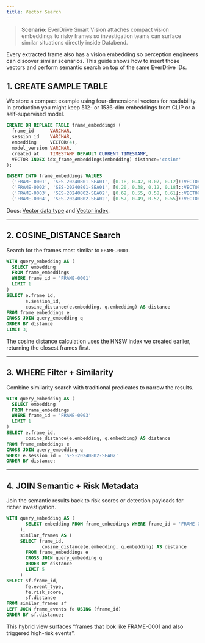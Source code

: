```yaml
---
title: Vector Search
---
```


> **Scenario:** EverDrive Smart Vision attaches compact vision embeddings to risky frames so investigation teams can surface similar situations directly inside Databend.

Every extracted frame also has a vision embedding so perception engineers can discover similar scenarios. This guide shows how to insert those vectors and perform semantic search on top of the same EverDrive IDs.

## 1. CREATE SAMPLE TABLE
We store a compact example using four-dimensional vectors for readability. In production you might keep 512- or 1536-dim embeddings from CLIP or a self-supervised model.

```sql
CREATE OR REPLACE TABLE frame_embeddings (
  frame_id      VARCHAR,
  session_id    VARCHAR,
  embedding     VECTOR(4),
  model_version VARCHAR,
  created_at    TIMESTAMP DEFAULT CURRENT_TIMESTAMP,
  VECTOR INDEX idx_frame_embeddings(embedding) distance='cosine'
);

INSERT INTO frame_embeddings VALUES
  ('FRAME-0001', 'SES-20240801-SEA01', [0.18, 0.42, 0.07, 0.12]::VECTOR(4), 'clip-mini-v1', DEFAULT),
  ('FRAME-0002', 'SES-20240801-SEA01', [0.20, 0.38, 0.12, 0.18]::VECTOR(4), 'clip-mini-v1', DEFAULT),
  ('FRAME-0003', 'SES-20240802-SEA02', [0.62, 0.55, 0.58, 0.61]::VECTOR(4), 'night-fusion-v2', DEFAULT),
  ('FRAME-0004', 'SES-20240802-SEA02', [0.57, 0.49, 0.52, 0.55]::VECTOR(4), 'night-fusion-v2', DEFAULT);
```

Docs: [Vector data type](/sql/sql-reference/data-types/vector) and [Vector index](/sql/sql-reference/data-types/vector#vector-indexing).

---

## 2. COSINE_DISTANCE Search
Search for the frames most similar to `FRAME-0001`.

```sql
WITH query_embedding AS (
  SELECT embedding
  FROM frame_embeddings
  WHERE frame_id = 'FRAME-0001'
  LIMIT 1
)
SELECT e.frame_id,
       e.session_id,
       cosine_distance(e.embedding, q.embedding) AS distance
FROM frame_embeddings e
CROSS JOIN query_embedding q
ORDER BY distance
LIMIT 3;
```

The cosine distance calculation uses the HNSW index we created earlier, returning the closest frames first.

---

## 3. WHERE Filter + Similarity
Combine similarity search with traditional predicates to narrow the results.

```sql
WITH query_embedding AS (
  SELECT embedding
  FROM frame_embeddings
  WHERE frame_id = 'FRAME-0003'
  LIMIT 1
)
SELECT e.frame_id,
       cosine_distance(e.embedding, q.embedding) AS distance
FROM frame_embeddings e
CROSS JOIN query_embedding q
WHERE e.session_id = 'SES-20240802-SEA02'
ORDER BY distance;
```

---

## 4. JOIN Semantic + Risk Metadata
Join the semantic results back to risk scores or detection payloads for richer investigation.

```sql
WITH query_embedding AS (
       SELECT embedding FROM frame_embeddings WHERE frame_id = 'FRAME-0001' LIMIT 1
     ),
     similar_frames AS (
     SELECT frame_id,
             cosine_distance(e.embedding, q.embedding) AS distance
       FROM frame_embeddings e
       CROSS JOIN query_embedding q
       ORDER BY distance
       LIMIT 5
     )
SELECT sf.frame_id,
       fe.event_type,
       fe.risk_score,
       sf.distance
FROM similar_frames sf
LEFT JOIN frame_events fe USING (frame_id)
ORDER BY sf.distance;
```

This hybrid view surfaces “frames that look like FRAME-0001 and also triggered high-risk events”.

